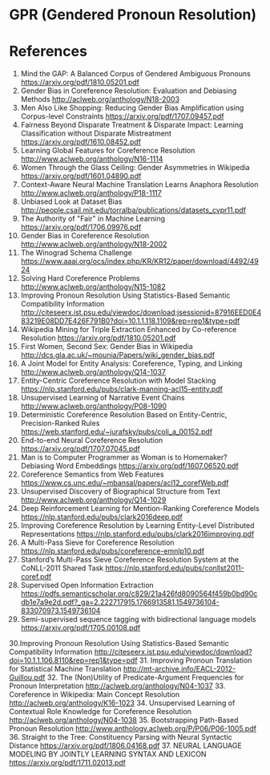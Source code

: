 # GPR (Gendered Pronoun Resolution)

# References

1. Mind the GAP: A Balanced Corpus of Gendered Ambiguous Pronouns https://arxiv.org/pdf/1810.05201.pdf
2. Gender Bias in Coreference Resolution: Evaluation and Debiasing Methods http://aclweb.org/anthology/N18-2003
3. Men Also Like Shopping: Reducing Gender Bias Amplification using Corpus-level Constraints https://arxiv.org/pdf/1707.09457.pdf
4. Fairness Beyond Disparate Treatment & Disparate Impact: Learning Classification without Disparate Mistreatment https://arxiv.org/pdf/1610.08452.pdf
5. Learning Global Features for Coreference Resolution http://www.aclweb.org/anthology/N16-1114
6. Women Through the Glass Ceiling: Gender Asymmetries in Wikipedia https://arxiv.org/pdf/1601.04890.pdf
7. Context-Aware Neural Machine Translation Learns Anaphora Resolution http://www.aclweb.org/anthology/P18-1117
8. Unbiased Look at Dataset Bias http://people.csail.mit.edu/torralba/publications/datasets_cvpr11.pdf
9. The Authority of "Fair" in Machine Learning https://arxiv.org/pdf/1706.09976.pdf
10. Gender Bias in Coreference Resolution http://www.aclweb.org/anthology/N18-2002
11. The Winograd Schema Challenge https://www.aaai.org/ocs/index.php/KR/KR12/paper/download/4492/4924
12. Solving Hard Coreference Problems http://www.aclweb.org/anthology/N15-1082
13. Improving Pronoun Resolution Using Statistics-Based Semantic Compatibility Information http://citeseerx.ist.psu.edu/viewdoc/download;jsessionid=87916EED0E483219E08DD7E426F791B0?doi=10.1.1.118.1109&rep=rep1&type=pdf
14. Wikipedia Mining for Triple Extraction Enhanced by Co-reference Resolution https://arxiv.org/pdf/1810.05201.pdf
15. First Women, Second Sex: Gender Bias in Wikipedia http://dcs.gla.ac.uk/~mounia/Papers/wiki_gender_bias.pdf
16. A Joint Model for Entity Analysis: Coreference, Typing, and Linking http://www.aclweb.org/anthology/Q14-1037
17. Entity-Centric Coreference Resolution with Model Stacking https://nlp.stanford.edu/pubs/clark-manning-acl15-entity.pdf
18. Unsupervised Learning of Narrative Event Chains http://www.aclweb.org/anthology/P08-1090
19. Deterministic Coreference Resolution Based on Entity-Centric, Precision-Ranked Rules https://web.stanford.edu/~jurafsky/pubs/coli_a_00152.pdf
20. End-to-end Neural Coreference Resolution https://arxiv.org/pdf/1707.07045.pdf
21. Man is to Computer Programmer as Woman is to Homemaker? Debiasing Word Embeddings https://arxiv.org/pdf/1607.06520.pdf
22. Coreference Semantics from Web Features https://www.cs.unc.edu/~mbansal/papers/acl12_corefWeb.pdf
23. Unsupervised Discovery of Biographical Structure from Text http://www.aclweb.org/anthology/Q14-1029
24. Deep Reinforcement Learning for Mention-Ranking Coreference Models https://nlp.stanford.edu/pubs/clark2016deep.pdf
25. Improving Coreference Resolution by Learning Entity-Level Distributed Representations https://nlp.stanford.edu/pubs/clark2016improving.pdf
26. A Multi-Pass Sieve for Coreference Resolution https://nlp.stanford.edu/pubs/coreference-emnlp10.pdf
27. Stanford’s Multi-Pass Sieve Coreference Resolution System at the CoNLL-2011 Shared Task https://nlp.stanford.edu/pubs/conllst2011-coref.pdf
28. Supervised Open Information Extraction https://pdfs.semanticscholar.org/c829/21a426fd8090564f459b0bd90cdb1e7a9e2d.pdf?_ga=2.222717915.1766913581.1549736104-833070973.1549736104
29. Semi-supervised sequence tagging with bidirectional language models https://arxiv.org/pdf/1705.00108.pdf

30.Improving Pronoun Resolution Using Statistics-Based Semantic Compatibility Information http://citeseerx.ist.psu.edu/viewdoc/download?doi=10.1.1.106.8110&rep=rep1&type=pdf
31. Improving Pronoun Translation for Statistical Machine Translation http://mt-archive.info/EACL-2012-Guillou.pdf
32. The (Non)Utility of Predicate-Argument Frequencies for Pronoun Interpretation http://aclweb.org/anthology/N04-1037
33. Coreference in Wikipedia: Main Concept Resolution http://aclweb.org/anthology/K16-1023
34. Unsupervised Learning of Contextual Role Knowledge for Coreference Resolution http://aclweb.org/anthology/N04-1038
35. Bootstrapping Path-Based Pronoun Resolution http://www.anthology.aclweb.org/P/P06/P06-1005.pdf
36. Straight to the Tree: Constituency Parsing with Neural Syntactic Distance https://arxiv.org/pdf/1806.04168.pdf
37. NEURAL LANGUAGE MODELING BY JOINTLY LEARNING SYNTAX AND LEXICON https://arxiv.org/pdf/1711.02013.pdf
